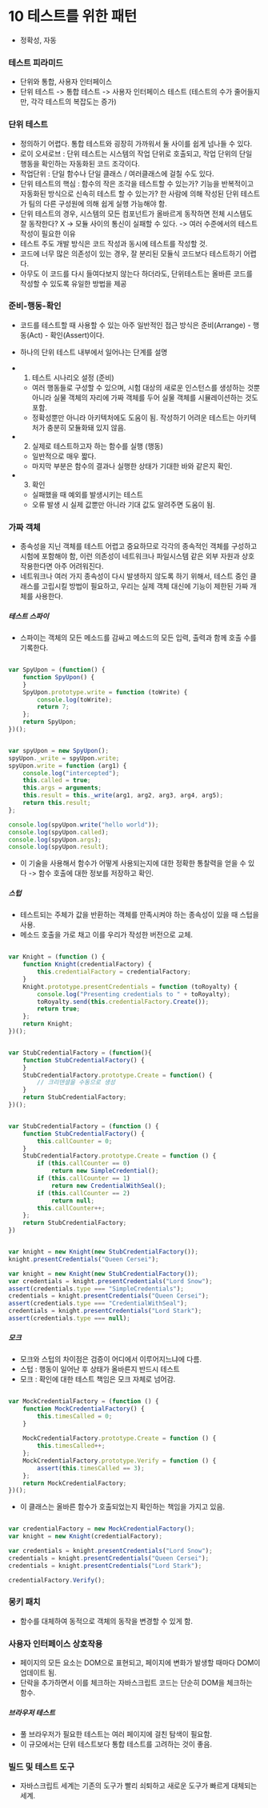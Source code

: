 # 10 테스트를 위한 패턴

- 정확성, 자동

### 테스트 피라미드

- 단위와 통합, 사용자 인터페이스
- 단위 테스트 -> 통합 테스트 -> 사용자 인터페이스 테스트 (테스트의 수가 줄어들지만, 각각 테스트의 복잡도는 증가)

### 단위 테스트

- 정의하기 어렵다. 통합 테스트와 굉장히 가까워서 둘 사이를 쉽게 넘나들 수 있다.
- 로이 오셔로브 : 단위 테스트는 시스템의 작업 단위로 호출되고, 작업 단위의 단일 행동을 확인하는 자동화된 코드 조각이다.
- 작업단위 : 단일 함수나 단일 클래스 / 여러클래스에 걸칠 수도 있다.
- 단위 테스트의 핵심 : 함수의 작은 조각을 테스트할 수 있는가? 기능을 반복적이고 자동화된 방식으로 신속히 테스트 할 수 있는가? 한 사람에 의해 작성된 단위 테스트가 팀의 다른 구성원에 의해 쉽게 실행 가능해야 함.
- 단위 테스트의 경우, 시스템의 모든 컴포넌트가 올바르게 동작하면 전체 시스템도 잘 동작한다? X -> 모듈 사이의 통신이 실패할 수 있다. -> 여러 수준에서의 테스트 작성이 필요한 이유
- 테스트 주도 개발 방식은 코드 작성과 동시에 테스트를 작성할 것.
- 코드에 너무 많은 의존성이 있는 경우, 잘 분리된 모듈식 코드보다 테스트하기 어렵다.
- 아무도 이 코드를 다시 들여다보지 않는다 하더라도, 단위테스트는 올바른 코드를 작성할 수 있도록 유일한 방법을 제공

### 준비-행동-확인

- 코드를 테스트할 때 사용할 수 있는 아주 일반적인 접근 방식은 준비(Arrange) - 행동(Act) - 확인(Assert)이다.
- 하나의 단위 테스트 내부에서 일어나는 단계를 설명

- 1. 테스트 시나리오 설정 (준비)
    - 여러 행동들로 구성할 수 있으며, 시험 대상의 새로운 인스턴스를 생성하는 것뿐 아니라 실물 객체의 자리에 가짜 객체를 두어 실물 객체를 시뮬레이션하는 것도 포함.
    - 정확성뿐만 아니라 아키텍처에도 도움이 됨. 작성하기 어려운 테스트는 아키텍처가 충분히 모듈화돼 있지 않음.
- 2. 실제로 테스트하고자 하는 함수를 실행 (행동)
    - 일반적으로 매우 짧다.
    - 마지막 부분은 함수의 결과나 실행한 상태가 기대한 바와 같은지 확인.
- 3. 확인
    - 실패했을 때 예외를 발생시키는 테스트
    - 오류 발생 시 실제 값뿐만 아니라 기대 값도 알려주면 도움이 됨.

### 가짜 객체

- 종속성을 지닌 객체를 테스트 어렵고 중요하므로 각각의 종속적인 객체를 구성하고 시험에 포함해야 함, 이런 의존성이 네트워크나 파일시스템 같은 외부 자원과 상호작용한다면 아주 어려워진다.
- 네트워크나 여러 가지 종속성이 다시 발생하지 않도록 하기 위해서, 테스트 중인 클래스를 고립시킬 방법이 필요하고, 우리는 실제 객체 대신에 기능이 제한된 가짜 개체를 사용한다.

##### 테스트 스파이

- 스파이는 객체의 모든 메소드를 감싸고 메소드의 모든 입력, 출력과 함께 호출 수를 기록한다.

```javascript

var SpyUpon = (function() {
    function SpyUpon() {    
    }
    SpyUpon.prototype.write = function (toWrite) {
        console.log(toWrite);
        return 7;
    };
    return SpyUpon;
})();

```

```javascript

var spyUpon = new SpyUpon();
spyUpon._write = spyUpon.write;
spyUpon.write = function (arg1) {
    console.log("intercepted");
    this.called = true;
    this.args = arguments;
    this.result = this._write(arg1, arg2, arg3, arg4, arg5);
    return this.result;
};

console.log(spyUpon.write("hello world"));
console.log(spyUpon.called);
console.log(spyUpon.args);
console.log(spyUpon.result);

```

- 이 기술을 사용해서 함수가 어떻게 사용되는지에 대한 정확한 통찰력을 얻을 수 있다 -> 함수 호출에 대한 정보를 저장하고 확인.

##### 스텁

- 테스트되는 주체가 값을 반환하는 객체를 만족시켜야 하는 종속성이 있을 때 스텁을 사용.
- 메소드 호출을 가로 채고 이를 우리가 작성한 버전으로 교체.

```javascript

var Knight = (function () {
    function Knight(credentialFactory) {
        this.credentialFactory = credentialFactory;
    }
    Knight.prototype.presentCredentials = function (toRoyalty) {
        console.log("Presenting credentials to " + toRoyalty);
        toRoyalty.send(this.credentialFactory.Create());
        return true;
    };
    return Knight;
})();

```
```javascript

var StubCredentialFactory = (function(){
    function StubCredentialFactory() {
    }
    StubCredentialFactory.prototype.Create = function() {
        // 크리덴셜을 수동으로 생성
    }
    return StubCredentialFactory;
})();

```
```javascript

var StubCredentialFactory = (function () {
    function StubCredentialFactory() {
        this.callCounter = 0;
    }
    StubCredentialFactory.prototype.Create = function () {
        if (this.callCounter == 0)
            return new SimpleCredential();
        if (this.callCounter == 1)
            return new CredentialWithSeal();
        if (this.callCounter == 2)
            return null;
        this.callCounter++;
    };
    return StubCredentialFactory;
})

```
```javascript

var knight = new Knight(new StubCredentialFactory());
knight.presentCredentials("Queen Cersei");

var knight = new Knight(new StubCredentialFactory());
var credentials = knight.presentCredentials("Lord Snow");
assert(credentials.type === "SimpleCredentials");
credentials = knight.presentCredentials("Queen Cersei");
assert(credentials.type === "CredentialWithSeal");
credentials = knight.presentCredentials("Lord Stark");
assert(credentials.type === null);

```

##### 모크 

- 모크와 스텁의 차이점은 검증이 어디에서 이루어지느냐에 다름.
- 스텁 : 행동이 일어난 후 상태가 올바른지 반드시 테스트
- 모크 : 확인에 대한 테스트 책임은 모크 자체로 넘어감.

```javascript

var MockCredentialFactory = (function () {
    function MockCredentialFactory() {
        this.timesCalled = 0;
    }
    
    MockCredentialFactory.prototype.Create = function () {
        this.timesCalled++;
    };
    MockCredentialFactory.prototype.Verify = function () {
        assert(this.timesCalled == 3);
    };
    return MockCredentialFactory;
})(); 

```
- 이 클래스는 올바른 함수가 호출되었는지 확인하는 책임을 가지고 있음.

```javascript

var credentialFactory = new MockCredentialFactory();
var knight = new Knight(credentialFactory);

var credentials = knight.presentCredentials("Lord Snow");
credentials = knight.presentCredentials("Queen Cersei");
credentials = knight.presentCredentials("Lord Stark");

credentialFactory.Verify();

```

### 몽키 패치

- 함수를 대체하여 동적으로 객체의 동작을 변경할 수 있게 함.

### 사용자 인터페이스 상호작용

- 페이지의 모든 요소는 DOM으로 표현되고, 페이지에 변화가 발생할 때마다 DOM이 업데이트 됨.
- 단락을 추가하면서 이를 체크하는 자바스크립트 코드는 단순히 DOM을 체크하는 함수.

##### 브라우저 테스트

- 풀 브라우저가 필요한 테스트는 여러 페이지에 걸친 탐색이 필요함.
- 이 규모에서는 단위 테스트보다 통합 테스트를 고려하는 것이 좋음.

### 빌드 및 테스트 도구

- 자바스크립트 세계는 기존의 도구가 빨리 쇠퇴하고 새로운 도구가 빠르게 대체되는 세계. 